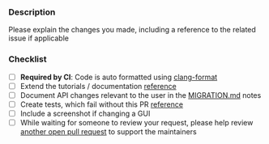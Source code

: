 ### Description

Please explain the changes you made, including a reference to the related issue if applicable

### Checklist
- [ ] **Required by CI**: Code is auto formatted using [clang-format](http://moveit.ros.org/documentation/contributing/code)
- [ ] Extend the tutorials / documentation [reference](http://moveit.ros.org/documentation/contributing/)
- [ ] Document API changes relevant to the user in the [MIGRATION.md](https://github.com/moveit/moveit2/blob/main/MIGRATION.md) notes
- [ ] Create tests, which fail without this PR [reference](https://moveit.picknik.ai/humble/doc/examples/tests/tests_tutorial.html)
- [ ] Include a screenshot if changing a GUI
- [ ] While waiting for someone to review your request, please help review [another open pull request](https://github.com/moveit/moveit2/pulls) to support the maintainers

[//]: # "You can expect a response from a maintainer within 7 days. If you haven't heard anything by then, feel free to ping the thread. Thank you!"
